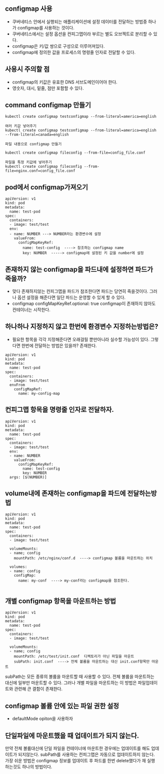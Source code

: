 ## configmap 사용
- 쿠버네티스 안에서 실행되는 애플리케이션에 설정 데이터를 전달하는 방법중 하나가 configmap를 사용하는 것이다.
- 쿠버네티스에서는 설정 옵션을 컨피그맵이라 부르는 별도 오브젝트로 분리할 수 있다. 
- configmap은 키/값 쌍으로 구성으로 이루어져있다.
- configmap에 정의한 값을 프로세스의 명령줄 인자로 전달할 수 있다. 


## 사용시 주의할 점
- configmap의 키값은 유효한 DNS 서브도메인이어야 한다.
- 영숫자, 대시, 밑줄, 점만 포함할 수 있다.


## command configmap 만들기
```agsl
kubectl create configmap testconfigmap --from-literal=america=english

여러 키값 넣어주기 
kubectl create configmap testconfigmap --from-literal=america=english --from-literal=canada=english 

파일 내용으로 configmap 만들기

kubectl create configmap fileconfig --from-file=config_file.conf

파일을 특정 키값에 넣어주기 
kubectl create configmap fileconfig --from-file=nginx.conf=config_file.conf
```


## pod에서 configmap가져오기 
```agsl
apiVersion: v1
kind: pod
metadata:
  name: test-pod
spec:
  containers:
  - image: test/test
  env:
  - name: NUMBER ---> NUMBER라는 환경변수에 설정
    valueFrom:
      configMapKeyRef:
        name: test-config  ----> 참조하는 configmap name 
        key: NUMBER  -----> configmap에 설정된 키 값을 number에 설정 
```


## 존재하지 않는 configmap을 파드내에 설정하면 파드가 죽을까? 
- 맞다 존재하지않는 컨피그맵을 파드가 참조한다면 파드는 당연히 죽을것이다. 그러나 옵션 설정을 해준다면 일단 파드는 운영할 수 있게 할 수 있다. 
- configmap configMapKeyRef.optional: true configmap이 존재하지 않아도 컨테이너는 시작한다. 


## 하나하나 지정하지 않고 한번에 환경변수 지정하는방법은? 
- 필요한 항목을 각각 지정해준다면 오래걸릴 뿐만아니라 실수할 가능성이 있다. 그렇다면 한번에 전달하는 방법은 있을까? 존재한다. 


```agsl
apiVersion: v1
kind: pod
metadata:
  name: test-pod
spec:
  containers:
  - image: test/test
  envFrom
    configMapRef:
      name: my-config-map
```


## 컨피그맵 항목을 명령줄 인자로 전달하자.
```agsl
apiVersion: v1
kind: pod
metadata:
  name: test-pod
spec:
  containers:
  - image: test/test
  env:
  - name: NUMBER 
    valueFrom:
      configMapKeyRef:
        name: test-config  
        key: NUMBER
  args: [$(NUMBER)]  
```



## volume내에 존재하는 configmap을 파드에 전달하는방법

```agsl
apiVersion: v1
kind: pod
metadata:
  name: test-pod
spec:
  containers:
  - image: test/test
  
  volumeMounts:
  - name; config
    mountPath: /etc/nginx/conf.d  ----> configmap 볼륨을 마운트하는 위치 
    
  volumes:
  - name: config
    configMap:
      name: my-conf  ----> my-conf라는 configmap을 참조한다.
  
```


## 개별 configmap 항목을 마운트하는 방법

```agsl
apiVersion: v1
kind: pod
metadata:
  name: test-pod
spec:
  containers:
  - image: test/test
  
  volumeMounts:
  - name; config
    mountPath: /etc/test/init.conf  디렉토리가 아닌 파일을 마운트 
    subPath: init.conf  ----> 전체 볼륨을 마운트하는 대신 init.conf항목만 마운트  
```
subPath는 모든 종류의 볼륨을 마운트할 때 사용할 수 있다. 전체 볼륨을 마운트하는 대신에 일부만 마운트할 수 있다.
그러나 개별 파일을 마운트하는 이 방법은 파일업데이트와 관련해 큰 결함이 존재한다. 


## configmap 볼륨 안에 있는 파일 권한 설정 
- defaultMode opiton을 사용하자 



## 단일파일에 마운트했을 때 업데이트가 되지 않는다. 
만약 전체 볼륨대신에 단일 파일을 컨테이너에 마운트한 경우에는 업데이트를 해도 업데이트가 되지않는다.
subPath를 사용하는 컨피그맵은 자동으로 업데이트하지 않는다. 
가장 쉬운 방법은 configmap 정보를 업데이트 후 파드를 한번 delete했다가 재 실행 하는것도 하나의 방법이다.